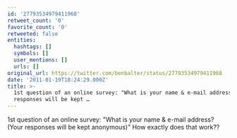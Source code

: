 ```yaml
---
id: '27793534979411968'
retweet_count: '0'
favorite_count: '0'
retweeted: false
entities:
  hashtags: []
  symbols: []
  user_mentions: []
  urls: []
original_url: https://twitter.com/benbalter/status/27793534979411968
date: '2011-01-19T18:24:29.000Z'
title: >-
  1st question of an online survey: "What is your name & e-mail address? (Your
  responses will be kept …
---
```


1st question of an online survey: "What is your name & e-mail address? (Your responses will be kept anonymous)" How exactly does that work??